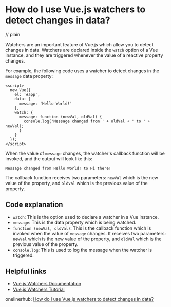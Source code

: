 # How do I use Vue.js watchers to detect changes in data?
// plain

Watchers are an important feature of Vue.js which allow you to detect changes in data. Watchers are declared inside the `watch` option of a Vue instance, and they are triggered whenever the value of a reactive property changes.

For example, the following code uses a watcher to detect changes in the `message` data property:
```
<script>
  new Vue({
    el: '#app',
    data: {
      message: 'Hello World!'
    },
    watch: {
      message: function (newVal, oldVal) {
        console.log('Message changed from ' + oldVal + ' to ' + newVal);
      }
    }
  });
</script>
```

When the value of `message` changes, the watcher's callback function will be invoked, and the output will look like this:
```
Message changed from Hello World! to Hi there!
```

The callback function receives two parameters: `newVal` which is the new value of the property, and `oldVal` which is the previous value of the property.

## Code explanation


- `watch`: This is the option used to declare a watcher in a Vue instance.
- `message`: This is the data property which is being watched.
- `function (newVal, oldVal)`: This is the callback function which is invoked when the value of `message` changes. It receives two parameters: `newVal` which is the new value of the property, and `oldVal` which is the previous value of the property.
- `console.log`: This is used to log the message when the watcher is triggered.

## Helpful links

- [Vue.js Watchers Documentation](https://vuejs.org/v2/guide/computed.html#Watchers)
- [Vue.js Watchers Tutorial](https://scotch.io/tutorials/vue-watchers-deep-dive)

onelinerhub: [How do I use Vue.js watchers to detect changes in data?](https://onelinerhub.com/vue.js/how-do-i-use-vue-js-watchers-to-detect-changes-in-data)